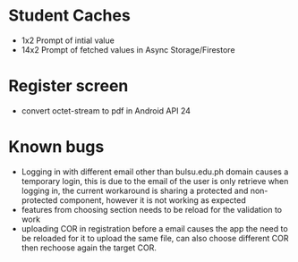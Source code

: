 # Student Caches

- 1x2 Prompt of intial value
- 14x2 Prompt of fetched values in Async Storage/Firestore

# Register screen

- convert octet-stream to pdf in Android API 24

# Known bugs

- Logging in with different email other than bulsu.edu.ph domain causes a temporary login, this is due to the email of the user is only retrieve when logging in, the current workaround is sharing a protected and non-protected component, however it is not working as expected
- features from choosing section needs to be reload for the validation to work
- uploading COR in registration before a email causes the app the need to be reloaded for it to upload the same file, can also choose different COR then rechoose again the target COR.
